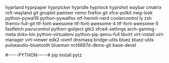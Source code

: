 hyprland
hyprpaper
hyprpicker
hypridle
hyprlock
hyprshot
waybar
cmatrix
rofi-wayland
git
gnuplot
pamixer
nemo
firefox 
git
xfce-polkit
nwg-look
python-pywal16
python-pywalfox
otf-hermit-nerd
coolercontrol
ly
zsh
themix-full-git
ttf-font-awesome
ttf-font-awesome-4
ttf-font-awesome-5
fastfetch
pavucontrol
python-gobject 
gtk3
xfce4-settings
arch-gaming-meta
dvkx-bin
python-virtualenv
python-pip
qemu-full 
libvirt 
virt-install 
virt-manager 
virt-viewer 
edk2-ovmf 
dnsmasq 
bridge-utils
bluez 
bluez-utils 
pulseaudio-bluetooth
blueman
nct6687d-dkms-git 
base-devel


#-----PYTHON-----#
pip install pytz
